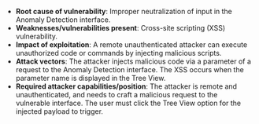 - **Root cause of vulnerability**: Improper neutralization of input in the Anomaly Detection interface.
- **Weaknesses/vulnerabilities present**: Cross-site scripting (XSS) vulnerability.
- **Impact of exploitation**: A remote unauthenticated attacker can execute unauthorized code or commands by injecting malicious scripts.
- **Attack vectors**: The attacker injects malicious code via a parameter of a request to the Anomaly Detection interface. The XSS occurs when the parameter name is displayed in the Tree View.
- **Required attacker capabilities/position**: The attacker is remote and unauthenticated, and needs to craft a malicious request to the vulnerable interface. The user must click the Tree View option for the injected payload to trigger.